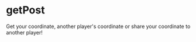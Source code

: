 # getPost
Get your coordinate, another player's coordinate or share your coordinate to another player!
